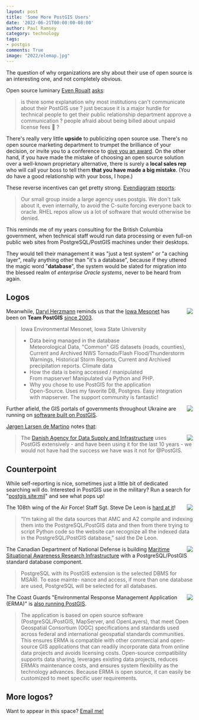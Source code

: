 ```yaml
---
layout: post
title: 'Some More PostGIS Users'
date: '2022-06-21T00:00:00-08:00'
author: Paul Ramsey
category: technology
tags:
- postgis
comments: True
image: "2022/elemap.jpg"
---
```


The question of why organizations are shy about their use of open source is an interesting one, and not completely obvious.

Open source luminary [Even Roualt](https://twitter.com/evenrouault?s=21) [asks](https://twitter.com/evenrouault/status/1538970569907003392?s=21):

> is there some explanation why most institutions can't communicate about their PostGIS use ? 
> just because it is a major hurdle for technical people to get their public relationship department approve a communication ? 
> people afraid about being billed about unpaid license fees 🤣 ?

There's really very little **upside** to publicizing open source use. There's no open source marketing department to trumpet the brilliance of your decision, or invite you to a conference to [give you an award](https://www.esri.com/about/newsroom/announcements/esri-awards-gis-users-for-innovation-and-global-contribution/). On the other hand, if you have made the mistake of choosing an open source solution over a well-known proprietary alternative, there is surely a **local sales rep** who will call your boss to tell them **that you have made a big mistake**. (You do have a good relationship with your boss, I hope.)

These reverse incentives can get pretty strong. [Evendiagram](https://twitter.com/evendiagram?s=21) [reports](https://twitter.com/evendiagram/status/1538990653262155782?s=21):

> Our small group inside a large agency uses postgis. We don't talk about it, even internally, to avoid the C-suite forcing everyone back to oracle. RHEL repos allow us a lot of software that would otherwise be denied.

This reminds me of my years consulting for the British Columbia government, when technical staff would run data processing or even full-on public web sites from PostgreSQL/PostGIS machines under their desktops.

They would tell their management it was "just a test system" or "a caching layer", really anything other than "it's a database", because if they uttered the magic word "**database**", the system would be slated for migration into the blessed realm of *enterprise Oracle systems*, never to be heard from again.


## Logos

<img src="{{ site.images }}/2022/iowa-state-cyclones-logo.png" style="float:right;padding-left:10px;" />Meanwhile, [Daryl Herzmann](https://twitter.com/akrherz) reminds us that the [Iowa Mesonet](https://mesonet.agron.iastate.edu/) has been on **Team PostGIS** [since 2003](https://lists.osgeo.org/pipermail/postgis-users/2003-February/002038.html).

> Iowa Environmental Mesonet, Iowa State University<br/>
> - Data being managed in the database<br/>
> Meteorological Data, "Common" GIS datasets (roads, counties), Current and 
Archived NWS Tornado/Flash Flood/Thunderstorm Warnings, Historical Storm 
Reports,  Current and Archived precipitation reports.  Climate data<br/>
> - How the data is being accessed / manipulated<br/>
>From mapserver!  Manipulated via Python and PHP.<br/>
> - Why you chose to use PostGIS for the application<br/>
> Open-Source.  Uses my favorite DB, Postgres.  Easy integration with 
mapserver.  The support community is fantastic!

<img src="{{ site.images }}/2022/ua.jpg" style="float:right;padding-left:10px;" />Further afield, the GIS portals of governments throughout Ukraine are running on [software built on PostGIS](https://cadastre-com-ua.translate.goog/pro-nas?_x_tr_sl=uk&_x_tr_tl=en&_x_tr_hl=en&_x_tr_pto=wapp&_x_tr_sch=http). 

[Jørgen Larsen de Martino](https://twitter.com/DocDemar) notes [that](https://twitter.com/docdemar/status/1539160848475766784?s=21):

> <img src="{{ site.images }}/2022/sdfi.jpg" style="float:right;padding-left:10px;" />The [Danish Agency for Data Supply and Infrastructure](https://eng.sdfe.dk) uses PostGIS extensively - and have  been using it for the last 10 years - we would not have had the success we have was it not for @PostGIS.


## Counterpoint

While self-reporting is nice, sometimes just a little bit of dedicated searching will do. Interested in PostGIS use in the military? Run a search for "[postgis site:mil](https://www.google.com/search?q=postgis+site:mil)" and see what pops up!

<img src="{{ site.images }}/2022/af-logo-seal.png" style="float:right;padding-left:10px;" />The 108th wing of the Air Force! Staff Sgt. Steve De Leon is [hard at it](https://www.108thwing.ang.af.mil/News/Features/Display/Article/2685701/knowledge-outweighs-rank-for-national-guardsman-in-charge-of-amc-phoenix-oracle/)!

> “I’m taking all the data sources that AMC and A2 compile and indexing them into the PostgreSQL/PostGIS data and then from there trying to script Python code so the website can recognize all the indexed data in the PostgreSQL/PostGIS database,” said the De Leon.

<img src="{{ site.images }}/2022/ca-dnd.png" style="float:right;padding-left:10px;" />The Canadian Department of National Defense is building [Maritime Situational Awareness Research Infrastructure](https://apps.dtic.mil/sti/pdfs/AD1017571.pdf) with a PostgreSQL/PostGIS standard database component.

> PostgreSQL with its PostGIS extension is the selected DBMS for MSARI. To ease mainte-
nance and access, if more than one database are used, PostgreSQL will be selected for all
databases.

<img src="{{ site.images }}/2022/uscg.jpg" style="float:right;padding-left:10px;" />The Coast Guards "Environmental Response Management Application (ERMA)" is [also running PostGIS](https://homeport.uscg.mil/Lists/Content/Attachments/75962/ERMA%20Basic%20User%20Guide.pdf).

> The application is based on open source software (PostgreSQL/PostGIS, MapServer, and OpenLayers), that meet Open Geospatial Consortium (OGC) specifications and standards used across federal and international geospatial standards communities. This ensures ERMA is compatible with other commercial and open-source GIS applications that can readily incorporate data from online data projects and avoids licensing costs. Open-source compatibility supports data sharing, leverages existing data projects, reduces ERMA’s maintenance costs, and ensures system flexibility as the technology advances. Because ERMA is open source, it can easily be customized to meet specific user requirements.


## More logos?

Want to appear in this space? [Email me!](mailto:pramsey@cleverelephant.ca)





